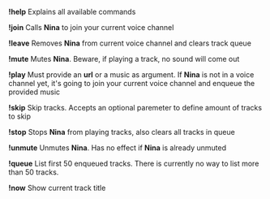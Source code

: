 **!help**
Explains all available commands

**!join**
Calls **Nina** to join your current voice channel

**!leave**
Removes **Nina** from current voice channel and clears track queue

**!mute**
Mutes **Nina**. Beware, if playing a track, no sound will come out

**!play**
Must provide an **url** or a music as argument. If **Nina** is not in a voice channel yet, it's going to join your current voice channel and enqueue the provided music

**!skip**
Skip tracks. Accepts an optional paremeter to define amount of tracks to skip

**!stop**
Stops **Nina** from playing tracks, also clears all tracks in queue

**!unmute**
Unmutes **Nina**. Has no effect if **Nina** is already unmuted

**!queue**
List first 50 enqueued tracks. There is currently no way to list more than 50 tracks.

**!now**
Show current track title
